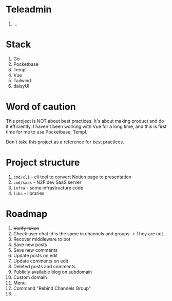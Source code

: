 # Teleadmin

1. ...

# Stack

1. Go
1. Pocketbase
1. Templ
1. Vue
1. Tailwind
1. daisyUI

# Word of caution

This project is NOT about best practices. It's about making product
and do it efficiently. I haven't been working with Vue for a long time,
and this is first time for me to use Pocketbase, Templ.

Don't take this project as a reference for best practices.

# Project structure

1. `cmd/cli` - cli tool to convert Notion page to presentation
1. `cmd/saas` - N2P.dev SaaS server
1. `infra` - some infrastructure code
1. `libs` - libraries

# Roadmap

1. ~~Verify token~~
1. ~~Check user chat id is the same in channels and groups~~ -> They are not...
1. Recover middleware to bot
1. Save new posts
1. Save new comments
1. Update posts on edit
1. Update comments on edit
1. Deleted posts and comments
1. Publicly available blog on subdomain
1. Custom domain
1. Menu
1. Command "Rebind Channels Group"
1. ...